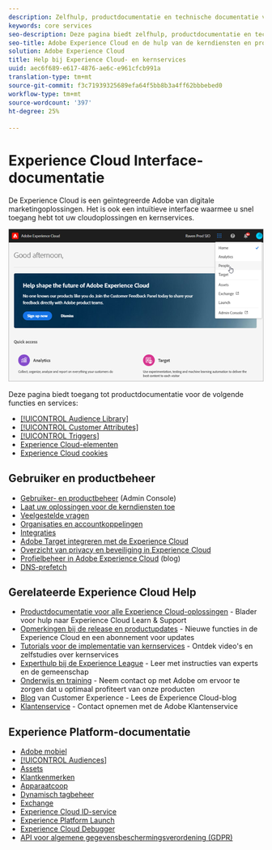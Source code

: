 ```yaml
---
description: Zelfhulp, productdocumentatie en technische documentatie voor de Adobe Experience Cloud. De Experience Cloud is een geïntegreerde Adobe van digitale marketingoplossingen.
keywords: core services
seo-description: Deze pagina biedt zelfhulp, productdocumentatie en technische documentatie voor de Experience Cloud.
seo-title: Adobe Experience Cloud en de hulp van de kerndiensten en productdocumentatie.
solution: Adobe Experience Cloud
title: Help bij Experience Cloud- en kernservices
uuid: aec6f689-e617-4876-ae6c-e961cfcb991a
translation-type: tm+mt
source-git-commit: f3c71939325689efa64f5bb8b3a4ff62bbbebed0
workflow-type: tm+mt
source-wordcount: '397'
ht-degree: 25%

---
```



# Experience Cloud Interface-documentatie

De Experience Cloud is een geïntegreerde Adobe van digitale marketingoplossingen. Het is ook een intuïtieve interface waarmee u snel toegang hebt tot uw cloudoplossingen en kernservices.

![Experience Cloud](assets/cloud-pulldown.png)

Deze pagina biedt toegang tot productdocumentatie voor de volgende functies en services:

* [[!UICONTROL Audience Library]](audience-library/audience-library.md)
* [[!UICONTROL Customer Attributes]](attributes/attributes.md)
* [[!UICONTROL Triggers]](activation/triggers.md)
* [Experience Cloud-elementen](experience-cloud-assets/experience-cloud-assets.md)
* [Experience Cloud cookies](cookies/cookies-privacy.md)

## Gebruiker en productbeheer

* [Gebruiker- en productbeheer](admin-getting-started/admin-getting-started.md) (Admin Console)
* [Laat uw oplossingen voor de kerndiensten toe](core-services/core-services.md)
* [Veelgestelde vragen](admin-getting-started/admin-getting-started.md)
* [Organisaties en accountkoppelingen](admin-getting-started/organizations.md)
* [Integraties](marketing-cloud-integrations.md)
* [Adobe Target integreren met de Experience Cloud](https://docs.adobe.com/content/help/nl-NL/target/using/integrate/a4t/a4t.html)
* [Overzicht van privacy en beveiliging in Experience Cloud](assets/Adobe-Marketing-Cloud-Privacy-and-Security-Overview.pdf)
* [Profielbeheer in Adobe Experience Cloud](https://theblog.adobe.com/profile-management-adobe-marketing-cloud-comes-together/) (blog)
* [DNS-prefetch](admin-getting-started/admin-getting-started.md#concept_6BC8C6856E3644F8956D7AD0A96383B7)

## Gerelateerde Experience Cloud Help

* [Productdocumentatie voor alle Experience Cloud-oplossingen](https://docs.adobe.com/content/help/en/experience-cloud/user-guides/home.html) - Blader voor hulp naar Experience Cloud Learn &amp; Support
* [Opmerkingen bij de release en productupdates](https://docs.adobe.com/content/help/nl-NL/release-notes/experience-cloud/current.html) - Nieuwe functies in de Experience Cloud en een abonnement voor updates
* [Tutorials voor de implementatie van kernservices](https://docs.adobe.com/content/help/en/core-services-learn/tutorials/overview.html) - Ontdek video&#39;s en zelfstudies over kernservices
* [Experthulp bij de Experience League](https://landing.adobe.com/experience-league/) - Leer met instructies van experts en de gemeenschap
* [Onderwijs en training](https://helpx.adobe.com/nl/learning.html?promoid=KAUDK) - Neem contact op met Adobe om ervoor te zorgen dat u optimaal profiteert van onze producten
* [Blog](https://theblog.adobe.com/customer-experience/) van Customer Experience - Lees de Experience Cloud-blog
* [Klantenservice](https://helpx.adobe.com/nl/contact/enterprise-support.ec.html) - Contact opnemen met de Adobe Klantenservice

## Experience Platform-documentatie

* [Adobe mobiel](https://docs.adobe.com/content/help/en/mobile-services/using/home.html)
* [[!UICONTROL Audiences]](https://docs.adobe.com/content/help/nl-NL/core-services/interface/audiences/audience-library.html)
* [Assets](experience-cloud-assets/experience-cloud-assets.md)
* [Klantkenmerken](https://docs.adobe.com/content/help/nl-NL/core-services/interface/customer-attributes/attributes.html)
* [Apparaatcoop](https://docs.adobe.com/content/help/nl-NL/device-co-op/using/home.html)
* [Dynamisch tagbeheer](https://docs.adobe.com/content/help/nl-NL/dtm/using/dtm-home.html)
* [Exchange](https://experiencecloud.adobeexchange.com/)
* [Experience Cloud ID-service](https://docs.adobe.com/content/help/nl-NL/id-service/using/home.html)
* [Experience Platform Launch](https://docs.adobelaunch.com/)
* [Experience Cloud Debugger](https://docs.adobe.com/content/help/en/debugger/using/experience-cloud-debugger.html)
* [API voor algemene gegevensbeschermingsverordening (GDPR)](https://www.adobe.io/apis/experiencecloud/gdpr.html)


